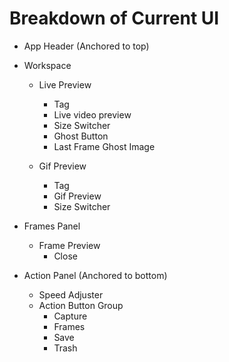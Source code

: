 # Breakdown of Current UI

* App Header (Anchored to top)

* Workspace

  * Live Preview

    * Tag
    * Live video preview
    * Size Switcher
    * Ghost Button
    * Last Frame Ghost Image

  * Gif Preview
    * Tag
    * Gif Preview
    * Size Switcher

* Frames Panel

  * Frame Preview
    * Close

* Action Panel (Anchored to bottom)

  * Speed Adjuster
  * Action Button Group
    * Capture
    * Frames
    * Save
    * Trash
